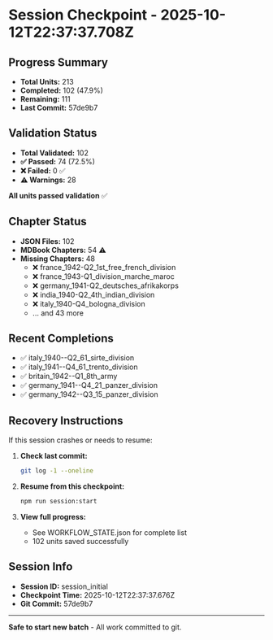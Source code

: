 # Session Checkpoint - 2025-10-12T22:37:37.708Z

## Progress Summary

- **Total Units:** 213
- **Completed:** 102 (47.9%)
- **Remaining:** 111
- **Last Commit:** 57de9b7

## Validation Status

- **Total Validated:** 102
- **✅ Passed:** 74 (72.5%)
- **❌ Failed:** 0 ✅
- **⚠️ Warnings:** 28

**All units passed validation** ✅

## Chapter Status

- **JSON Files:** 102
- **MDBook Chapters:** 54 ⚠️
- **Missing Chapters:** 48
  - ❌ france_1942-Q2_1st_free_french_division
  - ❌ france_1943-Q1_division_marche_maroc
  - ❌ germany_1941-Q2_deutsches_afrikakorps
  - ❌ india_1940-Q2_4th_indian_division
  - ❌ italy_1940-Q4_bologna_division
  - ... and 43 more

## Recent Completions

- ✅ italy_1940--Q2_61_sirte_division
- ✅ italy_1941--Q4_61_trento_division
- ✅ britain_1942--Q1_8th_army
- ✅ germany_1941--Q4_21_panzer_division
- ✅ germany_1942--Q3_15_panzer_division

## Recovery Instructions

If this session crashes or needs to resume:

1. **Check last commit:**
   ```bash
   git log -1 --oneline
   ```

2. **Resume from this checkpoint:**
   ```bash
   npm run session:start
   ```

3. **View full progress:**
   - See WORKFLOW_STATE.json for complete list
   - 102 units saved successfully

## Session Info

- **Session ID:** session_initial
- **Checkpoint Time:** 2025-10-12T22:37:37.676Z
- **Git Commit:** 57de9b7

---

**Safe to start new batch** - All work committed to git.
